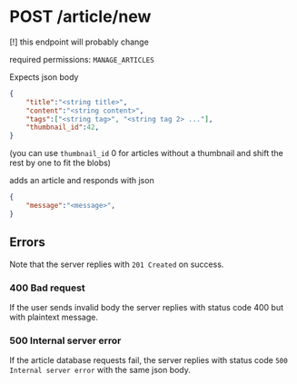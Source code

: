# POST /article/new

\[!\] this endpoint will probably change

required permissions: `MANAGE_ARTICLES`

Expects json body

```json
{
	"title":"<string title>",
	"content":"<string content>",
	"tags":["<string tag>", "<string tag 2> ..."],
	"thumbnail_id":42,
}
```

(you can use `thumbnail_id` 0 for articles without a thumbnail and shift the rest by one to fit the blobs)

adds an article and responds with json

```json
{
	"message":"<message>",
}
```

## Errors

Note that the server replies with `201 Created` on success.

### 400 Bad request

If the user sends invalid body the server replies with status code 400 but with plaintext message.

### 500 Internal server error

If the article database requests fail, the server replies with status code `500 Internal server error` with the same json body.
